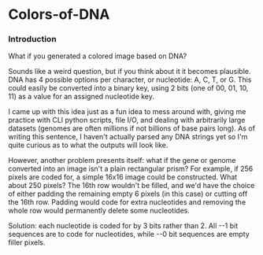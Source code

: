 # Colors-of-DNA
### Introduction
What if you generated a colored image based on DNA?

Sounds like a weird question, but if you think about it it becomes plausible. DNA has 4 possible options per character, or nucleotide: A, C, T, or G. This could easily be converted into a binary key, using 2 bits (one of 00, 01, 10, 11) as a value for an assigned nucleotide key.

I came up with this idea just as a fun idea to mess around with, giving me practice with CLI python scripts, file I/O, and dealing with arbitrarily large datasets (genomes are often millions if not billions of base pairs long). As of writing this sentence, I haven't actually parsed any DNA strings yet so I'm quite curious as to what the outputs will look like.

However, another problem presents itself: what if the gene or genome converted into an image isn't a plain rectangular prism? For example,
if 256 pixels are coded for, a simple 16x16 image could be constructed. What about 250 pixels? The 16th row wouldn't be filled, and we'd have the choice of either padding the remaining empty 6 pixels (in this case) or cutting off the 16th row. Padding would code for extra nucleotides and removing the whole row would permanently delete some nucleotides.

Solution: each nucleotide is coded for by 3 bits rather than 2. All --1 bit sequences are to code for nucleotides, while --0 bit sequences are empty filler pixels. 
